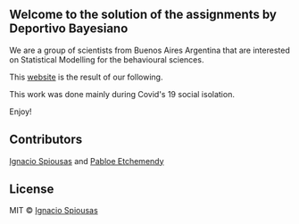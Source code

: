 ## Welcome to the solution of the assignments by Deportivo Bayesiano

We are a group of scientists from Buenos Aires Argentina that are interested on Statistical Modelling for the behavioural sciences.

This [website](https://spiousas.github.io/StatisticalRethinking_2ed_Assignments/) is the result of our following.

This work was done mainly during Covid's 19 social isolation.

Enjoy!

## Contributors

[Ignacio Spiousas](www.github.com/spiousas) and [Pabloe Etchemendy](www.github.com/petcheme)

## License

MIT © [Ignacio Spiousas](www.github.com/spiousas)


